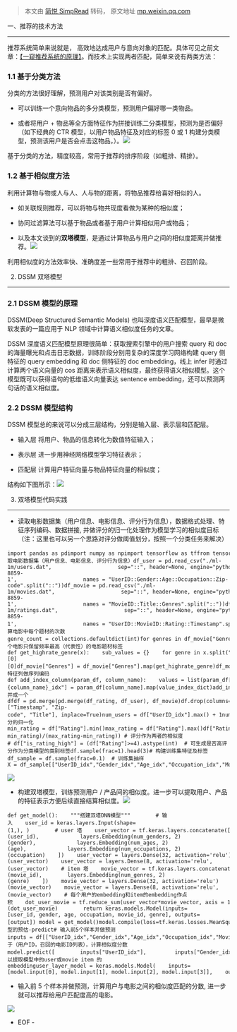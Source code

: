 > 本文由 [简悦 SimpRead](http://ksria.com/simpread/) 转码， 原文地址 [mp.weixin.qq.com](https://mp.weixin.qq.com/s?__biz=MzA4MjEyNTA5Mw==&mid=2652592262&idx=2&sn=f79265b06f7957d942a2da8623481c33&chksm=846570ccb312f9daa266883d9bfea3ceb1d9243eb24480887e8fbce8f4353f36173b3380c281&mpshare=1&scene=1&srcid=0403eT57latEztOtewXX1M1M&sharer_sharetime=1648982071556&sharer_shareid=8a467675e94cd5b11b6640b7770d6cc6#rd)

一、推荐的技术方法


-------------

推荐系统简单来说就是， 高效地达成用户与意向对象的匹配。具体可见之前文章：[【一窥推荐系统的原理】](http://mp.weixin.qq.com/s?__biz=MzA4MjEyNTA5Mw==&mid=2652591856&idx=2&sn=9e5d503c6550217b12e2a6c7bc5b57de&chksm=84657ebab312f7acf2e2ac1e96d99765e1b085081f595c8263a6b431ae86e3bbd5e286441673&scene=21#wechat_redirect)。而技术上实现两者匹配，简单来说有两类方法：

### 1.1 基于分类方法

分类的方法很好理解，预测用户对该类别是否有偏好。

*   可以训练一个意向物品的多分类模型，预测用户偏好哪一类物品。
    
*   或者将用户 + 物品等全方面特征作为拼接训练二分类模型，预测为是否偏好（如下经典的 CTR 模型，以用户物品特征及对应的标签 0 或 1 构建分类模型，预测该用户是否会点击这物品，）。![](https://mmbiz.qpic.cn/mmbiz_png/eyibF6kJBjTv9M0fOrNocvCBL2I5rHO5tgaXuWontdJo7q4icTV79cokibALwnxdK9NcCxuUtuIiaqaIPEL1COMfeA/640?wx_fmt=png)
    

基于分类的方法，精度较高，常用于推荐的排序阶段（如粗排、精排）。

### 1.2 基于相似度方法

利用计算物与物或人与人、人与物的距离，将物品推荐给喜好相似的人。

*   如关联规则推荐，可以将物与物共现度看做为某种的相似度；
    
*   协同过滤算法可以基于物品或者基于用户计算相似用户或物品；
    
*   以及本文谈到的**双塔模型**，是通过计算物品与用户之间的相似度距离并做推荐。![](https://mmbiz.qpic.cn/mmbiz_png/eyibF6kJBjTv9M0fOrNocvCBL2I5rHO5toJiam1HpamDHUH6ynrFOmFX4adoiauxILf8yicdp6Hc26z9jzCj07hwSQ/640?wx_fmt=png)
    

利用相似度的方法效率快、准确度差一些常用于推荐中的粗排、召回阶段。

2. DSSM 双塔模型
------------

### 2.1 DSSM 模型的原理

DSSM(Deep Structured Semantic Models) 也叫深度语义匹配模型，最早是微软发表的一篇应用于 NLP 领域中计算语义相似度任务的文章。

DSSM 深度语义匹配模型原理很简单：获取搜索引擎中的用户搜索 query 和 doc 的海量曝光和点击日志数据，训练阶段分别用复杂的深度学习网络构建 query 侧特征的 query embedding 和 doc 侧特征的 doc embedding，线上 infer 时通过计算两个语义向量的 cos 距离来表示语义相似度，最终获得语义相似模型。这个模型既可以获得语句的低维语义向量表达 sentence embedding，还可以预测两句话的语义相似度。

### 2.2 DSSM 模型结构

DSSM 模型总的来说可以分成三层结构，分别是输入层、表示层和匹配层。

*   输入层 将用户、物品的信息转化为数值特征输入；
    
*   表示层 进一步用神经网络模型学习特征表示；
    
*   匹配层 计算用户特征向量与物品特征向量的相似度；
    

结构如下图所示：![](https://mmbiz.qpic.cn/mmbiz_png/eyibF6kJBjTv9M0fOrNocvCBL2I5rHO5tRLTvKEQhWBQyLRhYY4APicVj4q2MUsuQtl0ZaXTO9ucvPdQR7E7libkg/640?wx_fmt=png)

3. 双塔模型代码实践
-----------

*   读取电影数据集（用户信息、电影信息、评分行为信息），数据格式处理、特征序列编码、数据拼接, 并做评分的归一化处理作为模型学习的相似度目标（注：这里也可以另一个思路对评分做阈值划分，按照一个分类任务来解决）
    

```
import pandas as pdimport numpy as npimport tensorflow as tffrom tensorflow import kerasfrom tensorflow.keras import layersimport matplotlib.pyplot as plt### 1. 读取电影数据集（用户信息、电影信息、评分行为信息）df_user = pd.read_csv("./ml-1m/users.dat",                     sep="::", header=None, engine="python",encoding='iso-8859-1',                     names = "UserID::Gender::Age::Occupation::Zip-code".split("::"))df_movie = pd.read_csv("./ml-1m/movies.dat",                     sep="::", header=None, engine="python",encoding='iso-8859-1',                     names = "MovieID::Title::Genres".split("::"))df_rating = pd.read_csv("./ml-1m/ratings.dat",                     sep="::", header=None, engine="python",encoding='iso-8859-1',                     names = "UserID::MovieID::Rating::Timestamp".split("::"))import collections# 计算电影中每个题材的次数genre_count = collections.defaultdict(int)for genres in df_movie["Genres"].str.split("|"):    for genre in genres:        genre_count[genre] += 1genre_count# # 每个电影只保留频率最高（代表性）的电影题材标签def get_highrate_genre(x):    sub_values = {}    for genre in x.split("|"):        sub_values[genre] = genre_count[genre]    return sorted(sub_values.items(), key=lambda x:x[1], reverse=True)[0][0]df_movie["Genres"] = df_movie["Genres"].map(get_highrate_genre)df_movie.head()# #### 给特征列做序列编码def add_index_column(param_df, column_name):    values = list(param_df[column_name].unique())    value_index_dict = {value:idx for idx,value in enumerate(values)}    param_df[f"{column_name}_idx"] = param_df[column_name].map(value_index_dict)add_index_column(df_user, "UserID")add_index_column(df_user, "Gender")add_index_column(df_user, "Age")add_index_column(df_user, "Occupation")add_index_column(df_movie, "MovieID")add_index_column(df_movie, "Genres")# 合并成一个dfdf = pd.merge(pd.merge(df_rating, df_user), df_movie)df.drop(columns=["Timestamp", "Zip-code", "Title"], inplace=True)num_users = df["UserID_idx"].max() + 1num_movies = df["MovieID_idx"].max() + 1num_genders = df["Gender_idx"].max() + 1num_ages = df["Age_idx"].max() + 1num_occupations = df["Occupation_idx"].max() + 1num_genres = df["Genres_idx"].max() + 1num_users, num_movies, num_genders, num_ages, num_occupations, num_genres# #### 评分的归一化min_rating = df["Rating"].min()max_rating = df["Rating"].max()df["Rating"] = df["Rating"].map(lambda x : (x-min_rating)/(max_rating-min_rating)) # 评分作为两者的相似度# df["is_rating_high"] = (df["Rating"]>=4).astype(int)  # 可生成是否高评分作为分类模型的类别标签df.sample(frac=1).head(3)# 构建训练集特征及标签df_sample = df.sample(frac=0.1)  # 训练集抽样X = df_sample[["UserID_idx","Gender_idx","Age_idx","Occupation_idx","MovieID_idx","Genres_idx"]]y = df_sample["Rating"]
```

![](https://mmbiz.qpic.cn/mmbiz_png/eyibF6kJBjTv9M0fOrNocvCBL2I5rHO5tR05QHLN9IKs2QJupSkTebAlFua6icdqcVANzG0ta0gwq0TDqFvGOhrQ/640?wx_fmt=png)

*   构建双塔模型，训练预测用户 / 产品间的相似度。进一步可以提取用户、产品的特征表示方便后续直接结算相似度。![](https://mmbiz.qpic.cn/mmbiz_png/eyibF6kJBjTv9M0fOrNocvCBL2I5rHO5ttGyNHOblmib3wEYK62lZIZZnLBpCKYmX7Wd4C3RHKTb3MicPROHaic8nA/640?wx_fmt=png)
    

```
def get_model():    """搭建双塔DNN模型"""        # 输入    user_id = keras.layers.Input(shape=(1,), )        # user 塔    user_vector = tf.keras.layers.concatenate([            layers.Embedding(num_users, 100)(user_id),             layers.Embedding(num_genders, 2)(gender),             layers.Embedding(num_ages, 2)(age),             layers.Embedding(num_occupations, 2)(occupation)    ])    user_vector = layers.Dense(32, activation='relu')(user_vector)    user_vector = layers.Dense(8, activation='relu',                                , kernel_regularizer='l2')(user_vector)    # item 塔    movie_vector = tf.keras.layers.concatenate([        layers.Embedding(num_movies, 100)(movie_id),        layers.Embedding(num_genres, 2)(genre)    ])    movie_vector = layers.Dense(32, activation='relu')(movie_vector)    movie_vector = layers.Dense(8, activation='relu',                                 , kernel_regularizer='l2')(movie_vector)    # 每个用户的embedding和item的embedding作点积    dot_user_movie = tf.reduce_sum(user_vector*movie_vector, axis = 1)    dot_user_movie = tf.expand_dims(dot_user_movie, 1)    output = layers.Dense(1, activation='sigmoid')(dot_user_movie)        return keras.models.Model(inputs=[user_id, gender, age, occupation, movie_id, genre], outputs=[output]) model = get_model()model.compile(loss=tf.keras.losses.MeanSquaredError(),               optimizer=keras.optimizers.RMSprop())fit_x_train = [        X["UserID_idx"],         X["Gender_idx"],        X["Age_idx"],        X["Occupation_idx"],        X["MovieID_idx"],        X["Genres_idx"]    ]history = model.fit(    x=fit_x_train,    y=y,    batch_size=32,    epochs=5,    verbose=1)# ### 3. 模型的预估-predict# 输入前5个样本并做预测inputs = df[["UserID_idx","Gender_idx","Age_idx","Occupation_idx","MovieID_idx", "Genres_idx"]].head(5)display(df.head(5))# 对于（用户ID，召回的电影ID列表），计算相似度分数model.predict([        inputs["UserID_idx"],         inputs["Gender_idx"],        inputs["Age_idx"],        inputs["Occupation_idx"],        inputs["MovieID_idx"],        inputs["Genres_idx"]    ])# 可以提取模型中的user或movie item 的embeddinguser_layer_model = keras.models.Model(    inputs=[model.input[0], model.input[1], model.input[2], model.input[3]],    outputs=model.get_layer("user_embedding").output)user_embeddings = []for index, row in df_user.iterrows():    user_id = row["UserID"]    user_input = [        np.reshape(row["UserID_idx"], [1,1]),        np.reshape(row["Gender_idx"], [1,1]),        np.reshape(row["Age_idx"], [1,1]),        np.reshape(row["Occupation_idx"], [1,1])    ]    user_embedding = user_layer_model(user_input)        embedding_str = ",".join([str(x) for x in user_embedding.numpy().flatten()])    user_embeddings.append([user_id, embedding_str])df_user_embedding = pd.DataFrame(user_embeddings, columns = ["user_id", "user_embedding"])df_user_embedding.head()
```

*   输入前 5 个样本并做预测，计算用户与电影之间的相似度匹配的分数, 进一步就可以推荐给用户匹配度高的电影。
    

![](https://mmbiz.qpic.cn/mmbiz_png/eyibF6kJBjTv9M0fOrNocvCBL2I5rHO5tBPib5yicELUzZ71SjvmTdpFFlwSuWlaNxXHcibjwnSUINdWBZsSwEwjBQ/640?wx_fmt=png)

- EOF -
